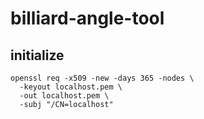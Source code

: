 # billiard-angle-tool

## initialize

```shell
openssl req -x509 -new -days 365 -nodes \
  -keyout localhost.pem \
  -out localhost.pem \
  -subj "/CN=localhost"
```